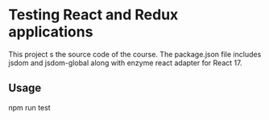 # Testing React and Redux applications

This project s the source code of the course. The package.json file includes jsdom and jsdom-global along with enzyme react adapter for React 17.

## Usage

npm run test
